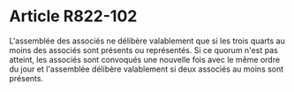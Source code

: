 # Article R822-102

L'assemblée des associés ne délibère valablement que si les trois quarts au moins des associés sont présents ou représentés. Si ce quorum n'est pas atteint, les associés sont convoqués une nouvelle fois avec le même ordre du jour et l'assemblée délibère valablement si deux associés au moins sont présents.